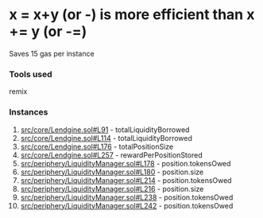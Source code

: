 # x = x+y (or -) is more efficient than x += y (or -=)

Saves 15 gas per instance
### Tools used
remix
### Instances
1. [src/core/Lendgine.sol#L91](https://github.com/code-423n4/2023-01-numoen/blob/main/src/core/Lendgine.sol#L91) - totalLiquidityBorrowed 
2. [src/core/Lendgine.sol#L114](https://github.com/code-423n4/2023-01-numoen/blob/main/src/core/Lendgine.sol#L114) - totalLiquidityBorrowed
3. [src/core/Lendgine.sol#L176](https://github.com/code-423n4/2023-01-numoen/blob/main/src/core/Lendgine.sol#L176) - totalPositionSize
4. [src/core/Lendgine.sol#L257](https://github.com/code-423n4/2023-01-numoen/blob/main/src/core/Lendgine.sol#L257) - rewardPerPositionStored
5. [src/periphery/LiquidityManager.sol#L178](https://github.com/code-423n4/2023-01-numoen/blob/main/src/periphery/LiquidityManager.sol#L178) - position.tokensOwed
6. [src/periphery/LiquidityManager.sol#L180](https://github.com/code-423n4/2023-01-numoen/blob/main/src/periphery/LiquidityManager.sol#L180) - position.size
7. [src/periphery/LiquidityManager.sol#L214](https://github.com/code-423n4/2023-01-numoen/blob/main/src/periphery/LiquidityManager.sol#L214) - position.tokensOwed
8. [src/periphery/LiquidityManager.sol#L216](https://github.com/code-423n4/2023-01-numoen/blob/main/src/periphery/LiquidityManager.sol#L216) - position.size
9. [src/periphery/LiquidityManager.sol#L238](https://github.com/code-423n4/2023-01-numoen/blob/main/src/periphery/LiquidityManager.sol#L238) - position.tokensOwed
10. [src/periphery/LiquidityManager.sol#L242](https://github.com/code-423n4/2023-01-numoen/blob/main/src/periphery/LiquidityManager.sol#L242) - position.tokensOwed
